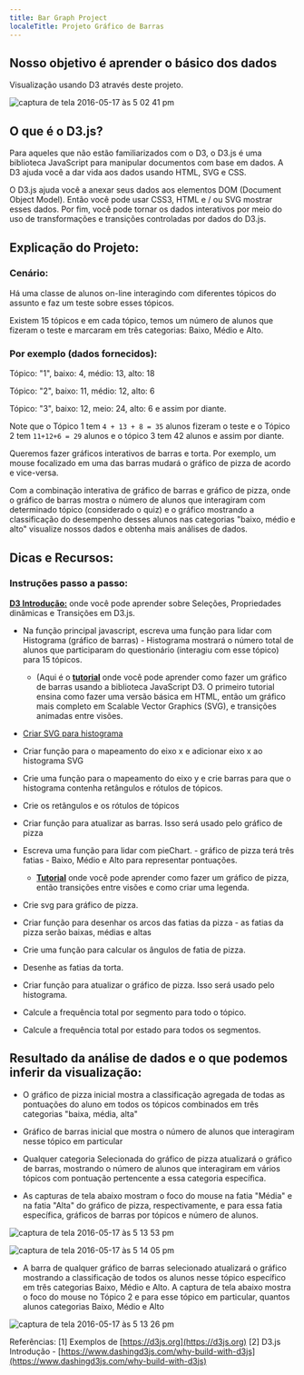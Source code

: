 ```yaml
---
title: Bar Graph Project
localeTitle: Projeto Gráfico de Barras
---
```

## Nosso objetivo é aprender o básico dos dados

Visualização usando D3 através deste projeto.

![captura de tela 2016-05-17 às 5 02 41 pm](//discourse-user-assets.s3.amazonaws.com/original/2X/2/2d46c5c1c76bd03b9e85d450da02695d3f07c75c.png)

## O que é o D3.js?

Para aqueles que não estão familiarizados com o D3, o D3.js é uma biblioteca JavaScript para manipular documentos com base em dados. A D3 ajuda você a dar vida aos dados usando HTML, SVG e CSS.

O D3.js ajuda você a anexar seus dados aos elementos DOM (Document Object Model). Então você pode usar CSS3, HTML e / ou SVG mostrar esses dados. Por fim, você pode tornar os dados interativos por meio do uso de transformações e transições controladas por dados do D3.js.

## Explicação do Projeto:

### Cenário:

Há uma classe de alunos on-line interagindo com diferentes tópicos do assunto e faz um teste sobre esses tópicos.

Existem 15 tópicos e em cada tópico, temos um número de alunos que fizeram o teste e marcaram em três categorias: Baixo, Médio e Alto.

### Por exemplo (dados fornecidos):

Tópico: "1", baixo: 4, médio: 13, alto: 18

Tópico: "2", baixo: 11, médio: 12, alto: 6

Tópico: "3", baixo: 12, meio: 24, alto: 6 e assim por diante.

Note que o Tópico 1 tem `4 + 13 + 8 = 35` alunos fizeram o teste e o Tópico 2 tem `11+12+6 = 29` alunos e o tópico 3 tem 42 alunos e assim por diante.

Queremos fazer gráficos interativos de barras e torta. Por exemplo, um mouse focalizado em uma das barras mudará o gráfico de pizza de acordo e vice-versa.

Com a combinação interativa de gráfico de barras e gráfico de pizza, onde o gráfico de barras mostra o número de alunos que interagiram com determinado tópico (considerado o quiz) e o gráfico mostrando a classificação do desempenho desses alunos nas categorias "baixo, médio e alto" visualize nossos dados e obtenha mais análises de dados.

## Dicas e Recursos:

### Instruções passo a passo:

[**D3 Introdução:**](https://d3js.org) onde você pode aprender sobre Seleções, Propriedades dinâmicas e Transições em D3.js.

*   Na função principal javascript, escreva uma função para lidar com Histograma (gráfico de barras) - Histograma mostrará o número total de alunos que participaram do questionário (interagiu com esse tópico) para 15 tópicos.
    
    *   (Aqui é o [**tutorial**](https://bost.ocks.org/mike/bar/) onde você pode aprender como fazer um gráfico de barras usando a biblioteca JavaScript D3. O primeiro tutorial ensina como fazer uma versão básica em HTML, então um gráfico mais completo em Scalable Vector Graphics (SVG), e transições animadas entre visões.
*   [Criar SVG para histograma](http://codepen.io/SundeepB/pen/CxveH)
    
*   Criar função para o mapeamento do eixo x e adicionar eixo x ao histograma SVG
    
*   Crie uma função para o mapeamento do eixo y e crie barras para que o histograma contenha retângulos e rótulos de tópicos.
    
*   Crie os retângulos e os rótulos de tópicos
    
*   Criar função para atualizar as barras. Isso será usado pelo gráfico de pizza
    
*   Escreva uma função para lidar com pieChart. - gráfico de pizza terá três fatias - Baixo, Médio e Alto para representar pontuações.
    
    *   [**Tutorial**](http://zeroviscosity.com/d3-js-step-by-step/step-1-a-basic-pie-chart) onde você pode aprender como fazer um gráfico de pizza, então transições entre visões e como criar uma legenda.
*   Crie svg para gráfico de pizza.
    
*   Criar função para desenhar os arcos das fatias da pizza - as fatias da pizza serão baixas, médias e altas
    
*   Crie uma função para calcular os ângulos de fatia de pizza.
    
*   Desenhe as fatias da torta.
    
*   Criar função para atualizar o gráfico de pizza. Isso será usado pelo histograma.
    
*   Calcule a frequência total por segmento para todo o tópico.
    
*   Calcule a frequência total por estado para todos os segmentos.
    

## Resultado da análise de dados e o que podemos inferir da visualização:

*   O gráfico de pizza inicial mostra a classificação agregada de todas as pontuações do aluno em todos os tópicos combinados em três categorias "baixa, média, alta"
    
*   Gráfico de barras inicial que mostra o número de alunos que interagiram nesse tópico em particular
    
*   Qualquer categoria Selecionada do gráfico de pizza atualizará o gráfico de barras, mostrando o número de alunos que interagiram em vários tópicos com pontuação pertencente a essa categoria específica.
    
*   As capturas de tela abaixo mostram o foco do mouse na fatia "Média" e na fatia "Alta" do gráfico de pizza, respectivamente, e para essa fatia específica, gráficos de barras por tópicos e número de alunos.
    

![captura de tela 2016-05-17 às 5 13 53 pm](//discourse-user-assets.s3.amazonaws.com/original/2X/1/106f06d412df6db5b4a421dc4769d22695cbec72.png)

![captura de tela 2016-05-17 às 5 14 05 pm](//discourse-user-assets.s3.amazonaws.com/original/2X/7/7b23ebe89f74f11090984dbc4dc68212e3beceb3.png)

*   A barra de qualquer gráfico de barras selecionado atualizará o gráfico mostrando a classificação de todos os alunos nesse tópico específico em três categorias Baixo, Médio e Alto. A captura de tela abaixo mostra o foco do mouse no Tópico 2 e para esse tópico em particular, quantos alunos categorias Baixo, Médio e Alto

![captura de tela 2016-05-17 às 5 13 26 pm](//discourse-user-assets.s3.amazonaws.com/original/2X/7/7bd7c613bdb882f2b7c1f76f9778a1bda3e886dd.png)

Referências: [1\] Exemplos de \[https://d3js.org](https://d3js.org) [2\] D3.js Introdução - \[https://www.dashingd3js.com/why-build-with-d3js](https://www.dashingd3js.com/why-build-with-d3js)